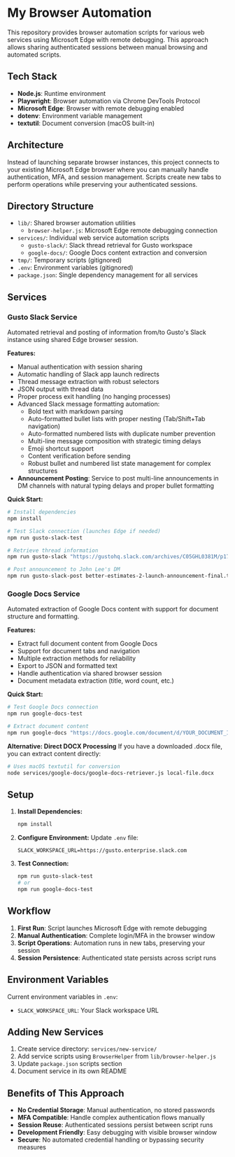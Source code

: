 # My Browser Automation

This repository provides browser automation scripts for various web services using Microsoft Edge with remote debugging. This approach allows sharing authenticated sessions between manual browsing and automated scripts.

## Tech Stack

- **Node.js**: Runtime environment
- **Playwright**: Browser automation via Chrome DevTools Protocol
- **Microsoft Edge**: Browser with remote debugging enabled
- **dotenv**: Environment variable management
- **textutil**: Document conversion (macOS built-in)

## Architecture

Instead of launching separate browser instances, this project connects to your existing Microsoft Edge browser where you can manually handle authentication, MFA, and session management. Scripts create new tabs to perform operations while preserving your authenticated sessions.

## Directory Structure

- `lib/`: Shared browser automation utilities
  - `browser-helper.js`: Microsoft Edge remote debugging connection
- `services/`: Individual web service automation scripts
  - `gusto-slack/`: Slack thread retrieval for Gusto workspace
  - `google-docs/`: Google Docs content extraction and conversion
- `tmp/`: Temporary scripts (gitignored)
- `.env`: Environment variables (gitignored)
- `package.json`: Single dependency management for all services

## Services

### Gusto Slack Service

Automated retrieval and posting of information from/to Gusto's Slack instance using shared Edge browser session.

**Features:**
- Manual authentication with session sharing
- Automatic handling of Slack app launch redirects
- Thread message extraction with robust selectors
- JSON output with thread data
- Proper process exit handling (no hanging processes)
- Advanced Slack message formatting automation:
  - Bold text with markdown parsing
  - Auto-formatted bullet lists with proper nesting (Tab/Shift+Tab navigation)
  - Auto-formatted numbered lists with duplicate number prevention
  - Multi-line message composition with strategic timing delays
  - Emoji shortcut support
  - Content verification before sending
  - Robust bullet and numbered list state management for complex structures
- **Announcement Posting**: Service to post multi-line announcements in DM channels with natural typing delays and proper bullet formatting

**Quick Start:**
```bash
# Install dependencies
npm install

# Test Slack connection (launches Edge if needed)
npm run gusto-slack-test

# Retrieve thread information
npm run gusto-slack "https://gustohq.slack.com/archives/C05GHL0381M/p1749775659622829"

# Post announcement to John Lee's DM
npm run gusto-slack-post better-estimates-2-launch-announcement-final.txt
```

### Google Docs Service

Automated extraction of Google Docs content with support for document structure and formatting.

**Features:**
- Extract full document content from Google Docs
- Support for document tabs and navigation
- Multiple extraction methods for reliability
- Export to JSON and formatted text
- Handle authentication via shared browser session
- Document metadata extraction (title, word count, etc.)

**Quick Start:**
```bash
# Test Google Docs connection
npm run google-docs-test

# Extract document content
npm run google-docs "https://docs.google.com/document/d/YOUR_DOCUMENT_ID/edit"
```

**Alternative: Direct DOCX Processing**
If you have a downloaded .docx file, you can extract content directly:
```bash
# Uses macOS textutil for conversion
node services/google-docs/google-docs-retriever.js local-file.docx
```

## Setup

1. **Install Dependencies:**
   ```bash
   npm install
   ```

2. **Configure Environment:**
   Update `.env` file:
   ```env
   SLACK_WORKSPACE_URL=https://gusto.enterprise.slack.com
   ```

3. **Test Connection:**
   ```bash
   npm run gusto-slack-test
   # or
   npm run google-docs-test
   ```

## Workflow

1. **First Run**: Script launches Microsoft Edge with remote debugging
2. **Manual Authentication**: Complete login/MFA in the browser window
3. **Script Operations**: Automation runs in new tabs, preserving your session
4. **Session Persistence**: Authenticated state persists across script runs

## Environment Variables

Current environment variables in `.env`:
- `SLACK_WORKSPACE_URL`: Your Slack workspace URL

## Adding New Services

1. Create service directory: `services/new-service/`
2. Add service scripts using `BrowserHelper` from `lib/browser-helper.js`
3. Update `package.json` scripts section
4. Document service in its own README

## Benefits of This Approach

- **No Credential Storage**: Manual authentication, no stored passwords
- **MFA Compatible**: Handle complex authentication flows manually
- **Session Reuse**: Authenticated sessions persist between script runs
- **Development Friendly**: Easy debugging with visible browser window
- **Secure**: No automated credential handling or bypassing security measures
